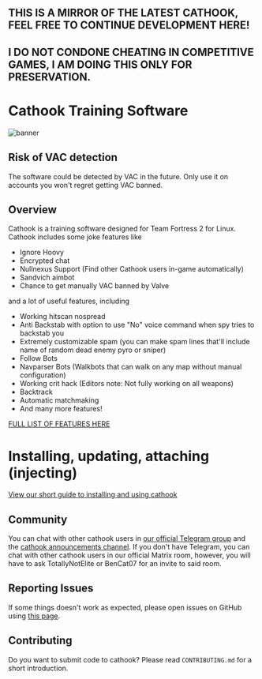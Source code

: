## THIS IS A MIRROR OF THE LATEST CATHOOK, FEEL FREE TO CONTINUE DEVELOPMENT HERE!
## I DO NOT CONDONE CHEATING IN COMPETITIVE GAMES, I AM DOING THIS ONLY FOR PRESERVATION.

# Cathook Training Software
![banner](https://user-images.githubusercontent.com/13179138/134817300-d4865695-af33-4e83-a017-5ec0d31ea0a1.png)

## Risk of VAC detection

The software could be detected by VAC in the future. Only use it on accounts you won't regret getting VAC banned.

## Overview

Cathook is a training software designed for Team Fortress 2 for Linux. Cathook includes some joke features like

* Ignore Hoovy
* Encrypted chat
* Nullnexus Support (Find other Cathook users in-game automatically)
* Sandvich aimbot
* Chance to get manually VAC banned by Valve

and a lot of useful features, including

* Working hitscan nospread
* Anti Backstab with option to use "No" voice command when spy tries to backstab you
* Extremely customizable spam (you can make spam lines that'll include name of random dead enemy pyro or sniper)
* Follow Bots
* Navparser Bots (Walkbots that can walk on any map without manual configuration)
* Working crit hack (Editors note: Not fully working on all weapons)
* Backtrack
* Automatic matchmaking
* And many more features!

[FULL LIST OF FEATURES HERE](https://cathook.club/wikis/Feature-List-and-explanations)

# Installing, updating, attaching (injecting)

[View our short guide to installing and using cathook](https://cathook.club/wikis/Installing,-Attaching-And-General-Infos)

## Community
You can chat with other cathook users in [our official Telegram group](https://t.me/nullworks) and the [cathook announcements channel](https://t.me/cathook_cheat).
If you don't have Telegram, you can chat with other cathook users in our official Matrix room, however, you will have to ask TotallyNotElite or BenCat07 for an invite to said room.

## Reporting Issues

If some things doesn't work as expected, please open issues on GitHub using [this page](https://cathook.club/issues).

## Contributing

Do you want to submit code to cathook? Please read `CONTRIBUTING.md` for a short introduction.
